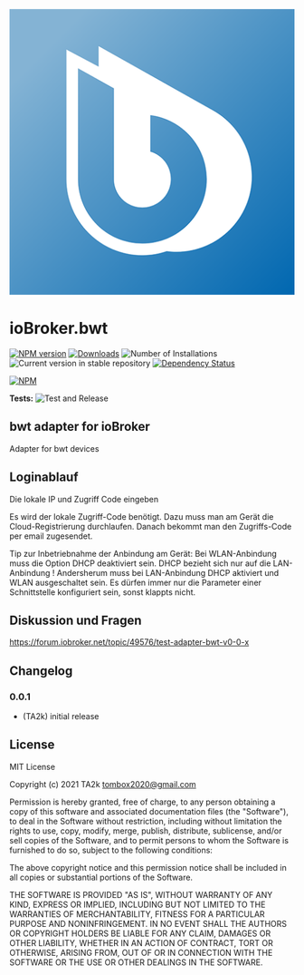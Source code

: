 ![Logo](admin/bwt.png)
# ioBroker.bwt

[![NPM version](https://img.shields.io/npm/v/iobroker.bwt.svg)](https://www.npmjs.com/package/iobroker.bwt)
[![Downloads](https://img.shields.io/npm/dm/iobroker.bwt.svg)](https://www.npmjs.com/package/iobroker.bwt)
![Number of Installations](https://iobroker.live/badges/bwt-installed.svg)
![Current version in stable repository](https://iobroker.live/badges/bwt-stable.svg)
[![Dependency Status](https://img.shields.io/david/TA2k/iobroker.bwt.svg)](https://david-dm.org/TA2k/iobroker.bwt)

[![NPM](https://nodei.co/npm/iobroker.bwt.png?downloads=true)](https://nodei.co/npm/iobroker.bwt/)

**Tests:** ![Test and Release](https://github.com/TA2k/ioBroker.bwt/workflows/Test%20and%20Release/badge.svg)

## bwt adapter for ioBroker

Adapter for bwt devices

## Loginablauf

Die lokale IP und Zugriff Code eingeben

Es wird der lokale Zugriff-Code benötigt. Dazu muss man am Gerät die Cloud-Registrierung durchlaufen. Danach bekommt man den Zugriffs-Code per email zugesendet.

Tip zur Inbetriebnahme der Anbindung am Gerät: Bei WLAN-Anbindung muss die Option DHCP deaktiviert sein. DHCP bezieht sich nur auf die LAN-Anbindung ! Andersherum muss bei LAN-Anbindung DHCP aktiviert und WLAN ausgeschaltet sein. Es dürfen immer nur die Parameter einer Schnittstelle konfiguriert sein, sonst klappts nicht.

## Diskussion und Fragen

<https://forum.iobroker.net/topic/49576/test-adapter-bwt-v0-0-x>

## Changelog

### 0.0.1
* (TA2k) initial release

## License
MIT License

Copyright (c) 2021 TA2k <tombox2020@gmail.com>

Permission is hereby granted, free of charge, to any person obtaining a copy
of this software and associated documentation files (the "Software"), to deal
in the Software without restriction, including without limitation the rights
to use, copy, modify, merge, publish, distribute, sublicense, and/or sell
copies of the Software, and to permit persons to whom the Software is
furnished to do so, subject to the following conditions:

The above copyright notice and this permission notice shall be included in all
copies or substantial portions of the Software.

THE SOFTWARE IS PROVIDED "AS IS", WITHOUT WARRANTY OF ANY KIND, EXPRESS OR
IMPLIED, INCLUDING BUT NOT LIMITED TO THE WARRANTIES OF MERCHANTABILITY,
FITNESS FOR A PARTICULAR PURPOSE AND NONINFRINGEMENT. IN NO EVENT SHALL THE
AUTHORS OR COPYRIGHT HOLDERS BE LIABLE FOR ANY CLAIM, DAMAGES OR OTHER
LIABILITY, WHETHER IN AN ACTION OF CONTRACT, TORT OR OTHERWISE, ARISING FROM,
OUT OF OR IN CONNECTION WITH THE SOFTWARE OR THE USE OR OTHER DEALINGS IN THE
SOFTWARE.